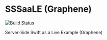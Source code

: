 # SSSaaLE (Graphene)

[![Build Status](https://travis-ci.org/tnantoka/sssaale-reversi.svg?branch=master)](https://travis-ci.org/tnantoka/sssaale-reversi)

Server-Side Swift as a Live Example (Graphene)
